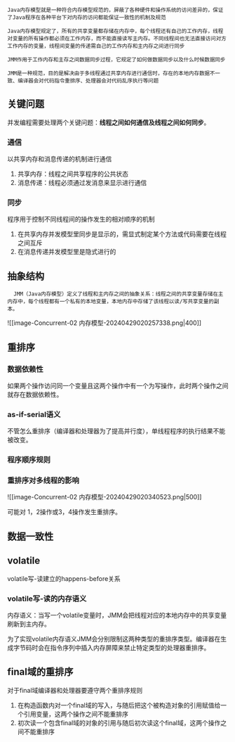 
```text
Java内存模型就是一种符合内存模型规范的，屏蔽了各种硬件和操作系统的访问差异的，保证了Java程序在各种平台下对内存的访问都能保证一致性的机制及规范

Java内存模型规定了，所有的共享变量都存储在内存中，每个线程还有自己的工作内存，线程对变量的所有操作都必须在工作内存，而不能直接读写主内存。不同线程间也无法直接访问对方工作内存的变量，线程间变量的传递需自己的工作内存和主内存之间进行同步

JMM作用于工作内存和主存之间数据同步过程，它规定了如何做数据同步以及什么时候数据同步

JMM是一种规范，目的是解决由于多线程通过共享内存进行通信时，存在的本地内存数据不一致、编译器会对代码指令重排序、处理器会对代码乱序执行等问题

```

## 关键问题

并发编程需要处理两个关键问题：**线程之间如何通信及线程之间如何同步**。

### **通信**

以共享内存和消息传递的机制进行通信

1. 共享内存：线程之间共享程序的公共状态
2. 消息传递：线程必须通过发消息来显示进行通信

### **同步**

程序用于控制不同线程间的操作发生的相对顺序的机制

1. 在共享内存并发模型里同步是显示的，需显式制定某个方法或代码需要在线程之间互斥
2. 在消息传递并发模型里是隐式进行的

## 抽象结构

```
  JMM（Java内存模型）定义了线程和主内存之间的抽象关系：线程之间的共享变量存储在主内存中，每个线程都有一个私有的本地变量，本地内存中存储了该线程以读/写共享变量的副本。
```



![[image-Concurrent-02 内存模型-20240429020257338.png|400]]



## 重排序

### 数据依赖性

如果两个操作访问同一个变量且这两个操作中有一个为写操作，此时两个操作之间就存在数据依赖性。

### as-if-serial语义

不管怎么重排序（编译器和处理器为了提高并行度），单线程程序的执行结果不能被改变。

### 程序顺序规则

### 重排序对多线程的影响

![[image-Concurrent-02 内存模型-20240429020340523.png|500]]

可能对 1，2操作或3，4操作发生重排序。

## 数据一致性




## volatile

volatile写-读建立的happens-before关系

### volatile写-读的内存语义

内存语义：当写一个volatile变量时，JMM会把线程对应的本地内存中的共享变量刷新到主内存。

为了实现volatile内存语义JMM会分别限制这两种类型的重排序类型。编译器在生成字节码时会在指令序列中插入内存屏障来禁止特定类型的处理器重排序。

## final域的重排序

对于final域编译器和处理器要遵守两个重排序规则

1. 在构造函数内对一个final域的写入，与随后把这个被构造对象的引用赋值给一个引用变量，这两个操作之间不能重排序
2. 初次读一个包含final域的对象的引用与随后初次读这个final域，这两个操作之间不能重排序
